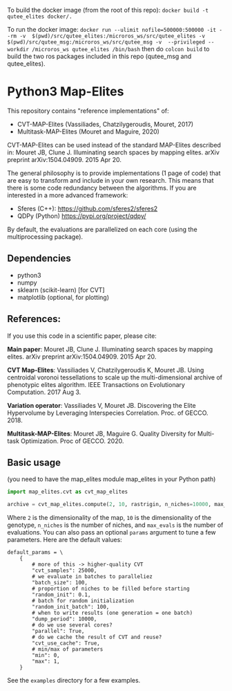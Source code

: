 
To build the docker image (from the root of this repo):
`docker build -t qutee_elites docker/.`

To run the docker image:
`docker run --ulimit nofile=500000:500000 -it --rm -v  $(pwd)/src/qutee_elites:/microros_ws/src/qutee_elites -v  $(pwd)/src/qutee_msg:/microros_ws/src/qutee_msg -v  --privileged --workdir /microros_ws qutee_elites /bin/bash`
then do
`colcon build` to build the two ros packages included in this repo (qutee_msg and qutee_elites). 


# Python3 Map-Elites
This repository contains "reference implementations" of:
- CVT-MAP-Elites (Vassiliades, Chatzilygeroudis, Mouret, 2017)
- Multitask-MAP-Elites (Mouret and Maguire, 2020)

CVT-MAP-Elites can be used instead of the standard MAP-Elites described in:
Mouret JB, Clune J. Illuminating search spaces by mapping elites. arXiv preprint arXiv:1504.04909. 2015 Apr 20.

The general philosophy is to provide implementations (1 page of code) that are easy to transform and include in your own research. This means that there is some code redundancy between the algorithms. If you are interested in a more advanced framework:
- Sferes (C++): https://github.com/sferes2/sferes2 
- QDPy (Python) https://pypi.org/project/qdpy/

By default, the evaluations are parallelized on each core (using the multiprocessing package).

## Dependencies

- python3
- numpy
- sklearn (scikit-learn) [for CVT]
- matplotlib (optional, for plotting)

## References:
If you use this code in a scientific paper, please cite:

**Main paper**: Mouret JB, Clune J. Illuminating search spaces by mapping elites. arXiv preprint arXiv:1504.04909. 2015 Apr 20.

**CVT Map-Elites**: Vassiliades V, Chatzilygeroudis K, Mouret JB. Using centroidal voronoi tessellations to scale up the multi-dimensional archive of phenotypic elites algorithm. IEEE Transactions on Evolutionary Computation. 2017 Aug 3.

**Variation operator**: Vassiliades V, Mouret JB. Discovering the Elite Hypervolume by Leveraging Interspecies Correlation. Proc. of GECCO. 2018.

**Multitask-MAP-Elites**: Mouret JB, Maguire G. Quality Diversity for Multi-task Optimization. Proc of GECCO. 2020.


## Basic usage
(you need to have the map_elites module map_elites in your Python path)

```python
import map_elites.cvt as cvt_map_elites

archive = cvt_map_elites.compute(2, 10, rastrigin, n_niches=10000, max_evals=2e6, log_file=open('cvt.dat', 'w'))
```
Where `2` is the dimensionality of the map, ``10`` is the dimensionality of the genotype, ``n_niches`` is the number of niches, and ``max_evals`` is the number of evaluations. You can also pass an optional `params` argument to tune a few parameters. Here are the default values:

```
default_params = \
    {
        # more of this -> higher-quality CVT
        "cvt_samples": 25000,
        # we evaluate in batches to paralleliez
        "batch_size": 100,
        # proportion of niches to be filled before starting
        "random_init": 0.1,
        # batch for random initialization
        "random_init_batch": 100,
        # when to write results (one generation = one batch)
        "dump_period": 10000,
        # do we use several cores?
        "parallel": True,
        # do we cache the result of CVT and reuse?
        "cvt_use_cache": True,
        # min/max of parameters
        "min": 0,
        "max": 1,
    }
```

See the `examples` directory for a few examples.
